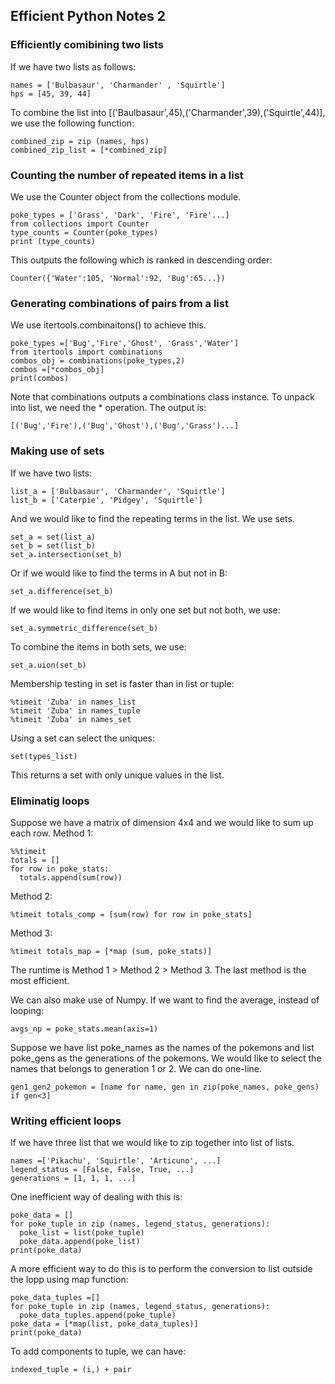## Efficient Python Notes 2
### Efficiently comibining two lists
If we have two lists as follows:
```
names = ['Bulbasaur', 'Charmander' , 'Squirtle']
hps = [45, 39, 44]
```
To combine the list into [('Baulbasaur',45),('Charmander',39),('Squirtle',44)], we use the following function:
```
combined_zip = zip (names, hps)
combined_zip_list = [*combined_zip]
```
### Counting the number of repeated items in a list
We use the Counter object from the collections module.
```
poke_types = ['Grass', 'Dark', 'Fire', 'Fire'...]
from collections import Counter
type_counts = Counter(poke_types)
print (type_counts)
```
This outputs the following which is ranked in descending order:
```
Counter({'Water':105, 'Normal':92, 'Bug':65...})
```
### Generating combinations of pairs from a list
We use itertools.combinaitons() to achieve this.
```
poke_types =['Bug','Fire','Ghost', 'Grass','Water']
from itertools import combinations
combos_obj = combinations(poke_types,2)
combos =[*combos_obj]
print(combos)
```
Note that combinations outputs a combinations class instance. To unpack into list, we need the * operation.
The output is:
```
[('Bug','Fire'),('Bug','Ghost'),('Bug','Grass')...]
```
### Making use of sets
If we have two lists:
```
list_a = ['Bulbasaur', 'Charmander', 'Squirtle']
list_b = ['Caterpie', 'Pidgey', 'Squirtle']
```
And we would like to find the repeating terms in the list. We use sets.
```
set_a = set(list_a)
set_b = set(list_b)
set_a.intersection(set_b)
```
Or if we would like to find the terms in A but not in B:
```
set_a.difference(set_b)
```
If we would like to find items in only one set but not both, we use:
```
set_a.symmetric_difference(set_b)
```
To combine the items in both sets, we use:
```
set_a.uion(set_b)
```
Membership testing in set is faster than in list or tuple:
```
%timeit 'Zuba' in names_list
%timeit 'Zuba' in names_tuple
%timeit 'Zuba' in names_set
```
Using a set can select the uniques:
```
set(types_list)
```
This returns a set with only unique values in the list.

### Eliminatig loops
Suppose we have a matrix of dimension 4x4 and we would like to sum up each row.
Method 1:
```
%%timeit
totals = []
for row in poke_stats:
  totals.append(sum(row))
```
Method 2:
```
%timeit totals_comp = [sum(row) for row in poke_stats]
```
Method 3: 
```
%timeit totals_map = [*map (sum, poke_stats)]
```
The runtime is Method 1 > Method 2 > Method 3. The last method is the most efficient.

We can also make use of Numpy. If we want to find the average, instead of looping:
```
avgs_np = poke_stats.mean(axis=1)
```
Suppose we have list poke_names as the names of the pokemons and list poke_gens as the generations of the pokemons. We would like to select the names that belongs to generation 1 or 2. We can do one-line.
```
gen1_gen2_pokemon = [name for name, gen in zip(poke_names, poke_gens) if gen<3]
```

### Writing efficient loops
If we have three list that we would like to zip together into list of lists.
```
names =['Pikachu', 'Squirtle', 'Articuno', ...]
legend_status = [False, False, True, ...]
generations = [1, 1, 1, ...]
```
One inefficient way of dealing with this is:
```
poke_data = []
for poke_tuple in zip (names, legend_status, generations):
  poke_list = list(poke_tuple)
  poke_data.append(poke_list)
print(poke_data)
```
A more efficient way to do this is to perform the conversion to list outside the lopp using map function:
```
poke_data_tuples =[]
for poke_tuple in zip (names, legend_status, generations):
  poke_data_tuples.append(poke_tuple)
poke_data = [*map(list, poke_data_tuples)]
print(poke_data)
```
To add components to tuple, we can have:
```
indexed_tuple = (i,) + pair
```
